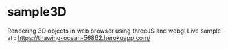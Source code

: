 # sample3D
Rendering 3D objects in web browser using threeJS and webgl
Live sample at : https://thawing-ocean-56862.herokuapp.com/
